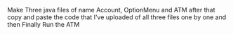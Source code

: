 Make Three java files of name Account, OptionMenu and ATM after that copy and paste the code that I've uploaded of all three files one by one and then Finally Run the ATM 
